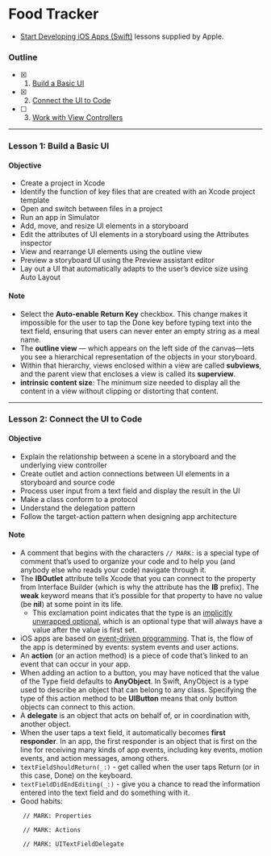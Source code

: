 # Food Tracker

- [Start Developing iOS Apps (Swift)](https://developer.apple.com/library/prerelease/ios/referencelibrary/GettingStarted/DevelopiOSAppsSwift/index.html) lessons supplied by Apple.


### Outline

- [x] 1. [Build a Basic UI](https://developer.apple.com/library/prerelease/ios/referencelibrary/GettingStarted/DevelopiOSAppsSwift/Lesson2.html)
- [x] 2. [Connect the UI to Code](https://developer.apple.com/library/prerelease/ios/referencelibrary/GettingStarted/DevelopiOSAppsSwift/Lesson3.html)
- [ ] 3. [Work with View Controllers](https://developer.apple.com/library/prerelease/ios/referencelibrary/GettingStarted/DevelopiOSAppsSwift/Lesson4.html)

---

### Lesson 1: Build a Basic UI

#### Objective

- Create a project in Xcode
- Identify the function of key files that are created with an Xcode project template
- Open and switch between files in a project
- Run an app in Simulator
- Add, move, and resize UI elements in a storyboard
- Edit the attributes of UI elements in a storyboard using the Attributes inspector
- View and rearrange UI elements using the outline view
- Preview a storyboard UI using the Preview assistant editor
- Lay out a UI that automatically adapts to the user’s device size using Auto Layout

#### Note

- Select the **Auto-enable Return Key** checkbox. This change makes it impossible for the user to tap the Done key before typing text into the text field, ensuring that users can never enter an empty string as a meal name.
- The **outline view** — which appears on the left side of the canvas—lets you see a hierarchical representation of the objects in your storyboard.
- Within that hierarchy, views enclosed within a view are called **subviews**, and the parent view that encloses a view is called its **superview**.
- **intrinsic content size**: The minimum size needed to display all the content in a view without clipping or distorting that content.

---

### Lesson 2: Connect the UI to Code

#### Objective

- Explain the relationship between a scene in a storyboard and the underlying view controller
- Create outlet and action connections between UI elements in a storyboard and source code
- Process user input from a text field and display the result in the UI
- Make a class conform to a protocol
- Understand the delegation pattern
- Follow the target-action pattern when designing app architecture

#### Note

- A comment that begins with the characters `// MARK:` is a special type of comment that’s used to organize your code and to help you (and anybody else who reads your code) navigate through it.
- The **IBOutlet** attribute tells Xcode that you can connect to the property from Interface Builder (which is why the attribute has the **IB** prefix). The **weak** keyword means that it’s possible for that property to have no value (be **nil**) at some point in its life.
  - This exclamation point indicates that the type is an [implicitly unwrapped optional](https://developer.apple.com/library/prerelease/ios/referencelibrary/GettingStarted/DevelopiOSAppsSwift/GlossaryDefinitions.html#//apple_ref/doc/uid/TP40015214-CH12-SW50), which is an optional type that will always have a value after the value is first set.
- iOS apps are based on [event-driven programming](https://developer.apple.com/library/prerelease/ios/referencelibrary/GettingStarted/DevelopiOSAppsSwift/GlossaryDefinitions.html#//apple_ref/doc/uid/TP40015214-CH12-SW38). That is, the flow of the app is determined by events: system events and user actions.
- An **action** (or an action method) is a piece of code that’s linked to an event that can occur in your app.
- When adding an action to a button, you may have noticed that the value of the Type field defaults to **AnyObject**. In Swift, AnyObject is a type used to describe an object that can belong to any class. Specifying the type of this action method to be **UIButton** means that only button objects can connect to this action.
- A **delegate** is an object that acts on behalf of, or in coordination with, another object.
- When the user taps a text field, it automatically becomes **first responder**. In an app, the first responder is an object that is first on the line for receiving many kinds of app events, including key events, motion events, and action messages, among others.
- `textFieldShouldReturn(_:)` - get called when the user taps Return (or in this case, Done) on the keyboard.
- `textFieldDidEndEditing(_:)` - give you a chance to read the information entered into the text field and do something with it.
- Good habits:
```
    // MARK: Properties

    // MARK: Actions
    
    // MARK: UITextFieldDelegate
```
